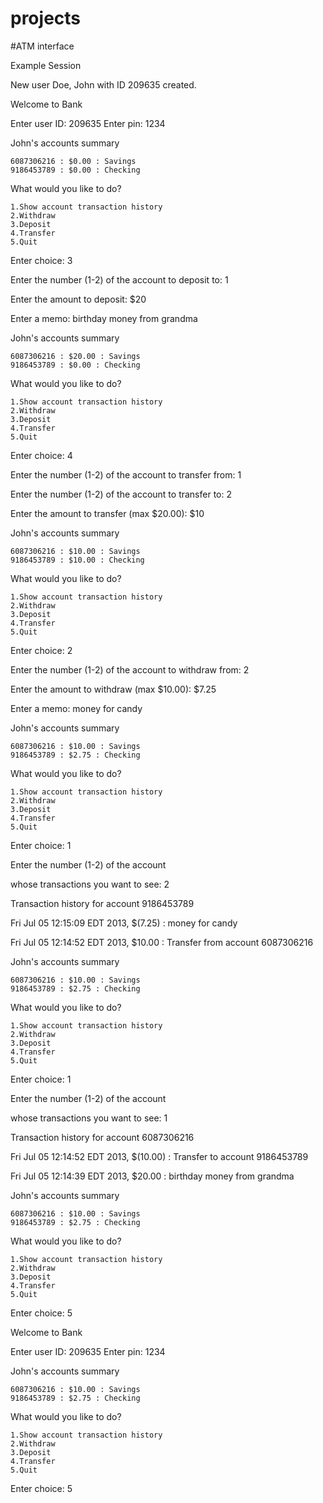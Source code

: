 # projects
#ATM interface

Example Session

New user Doe, John with ID 209635 created.

Welcome to Bank

Enter user ID: 209635
Enter pin: 1234

John's accounts summary

    6087306216 : $0.00 : Savings
    9186453789 : $0.00 : Checking

What would you like to do?

    1.Show account transaction history
    2.Withdraw
    3.Deposit
    4.Transfer
    5.Quit

Enter choice: 3

Enter the number (1-2) of the account to deposit to: 1

Enter the amount to deposit: $20

Enter a memo: birthday money from grandma

John's accounts summary

    6087306216 : $20.00 : Savings
    9186453789 : $0.00 : Checking

What would you like to do?

    1.Show account transaction history
    2.Withdraw
    3.Deposit
    4.Transfer
    5.Quit

Enter choice: 4

Enter the number (1-2) of the account to transfer from: 1

Enter the number (1-2) of the account to transfer to: 2

Enter the amount to transfer (max $20.00): $10

John's accounts summary

    6087306216 : $10.00 : Savings
    9186453789 : $10.00 : Checking

What would you like to do?

    1.Show account transaction history
    2.Withdraw
    3.Deposit
    4.Transfer
    5.Quit

Enter choice: 2

Enter the number (1-2) of the account to withdraw from: 2

Enter the amount to withdraw (max $10.00): $7.25

Enter a memo: money for candy

John's accounts summary

    6087306216 : $10.00 : Savings
    9186453789 : $2.75 : Checking

What would you like to do?

    1.Show account transaction history
    2.Withdraw
    3.Deposit
    4.Transfer
    5.Quit

Enter choice: 1

Enter the number (1-2) of the account

whose transactions you want to see: 2

Transaction history for account 9186453789

Fri Jul 05 12:15:09 EDT 2013, $(7.25) : money for candy

Fri Jul 05 12:14:52 EDT 2013, $10.00 : Transfer from account 6087306216

John's accounts summary

    6087306216 : $10.00 : Savings
    9186453789 : $2.75 : Checking

What would you like to do?

    1.Show account transaction history
    2.Withdraw
    3.Deposit
    4.Transfer
    5.Quit

Enter choice: 1

Enter the number (1-2) of the account

whose transactions you want to see: 1


Transaction history for account 6087306216

Fri Jul 05 12:14:52 EDT 2013, $(10.00) : Transfer to account 9186453789

Fri Jul 05 12:14:39 EDT 2013, $20.00 : birthday money from grandma

John's accounts summary

    6087306216 : $10.00 : Savings
    9186453789 : $2.75 : Checking

What would you like to do?

    1.Show account transaction history
    2.Withdraw
    3.Deposit
    4.Transfer
    5.Quit

Enter choice: 5

Welcome to Bank 

Enter user ID: 209635
Enter pin: 1234

John's accounts summary

    6087306216 : $10.00 : Savings
    9186453789 : $2.75 : Checking

What would you like to do?

    1.Show account transaction history
    2.Withdraw
    3.Deposit
    4.Transfer
    5.Quit

Enter choice: 5


